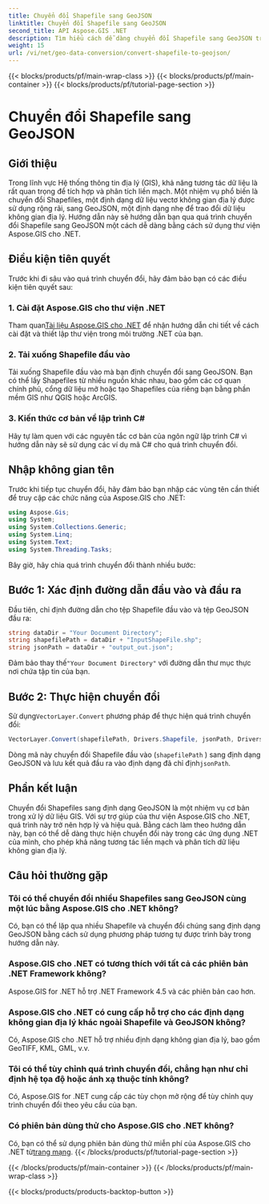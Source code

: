 ```yaml
---
title: Chuyển đổi Shapefile sang GeoJSON
linktitle: Chuyển đổi Shapefile sang GeoJSON
second_title: API Aspose.GIS .NET
description: Tìm hiểu cách dễ dàng chuyển đổi Shapefile sang GeoJSON trong .NET bằng Aspose.GIS. Hãy làm theo hướng dẫn từng bước của chúng tôi để có khả năng tương tác dữ liệu liền mạch.
weight: 15
url: /vi/net/geo-data-conversion/convert-shapefile-to-geojson/
---
```


{{< blocks/products/pf/main-wrap-class >}}
{{< blocks/products/pf/main-container >}}
{{< blocks/products/pf/tutorial-page-section >}}

# Chuyển đổi Shapefile sang GeoJSON

## Giới thiệu
Trong lĩnh vực Hệ thống thông tin địa lý (GIS), khả năng tương tác dữ liệu là rất quan trọng để tích hợp và phân tích liền mạch. Một nhiệm vụ phổ biến là chuyển đổi Shapefiles, một định dạng dữ liệu vectơ không gian địa lý được sử dụng rộng rãi, sang GeoJSON, một định dạng nhẹ để trao đổi dữ liệu không gian địa lý. Hướng dẫn này sẽ hướng dẫn bạn qua quá trình chuyển đổi Shapefile sang GeoJSON một cách dễ dàng bằng cách sử dụng thư viện Aspose.GIS cho .NET.
## Điều kiện tiên quyết
Trước khi đi sâu vào quá trình chuyển đổi, hãy đảm bảo bạn có các điều kiện tiên quyết sau:
### 1. Cài đặt Aspose.GIS cho thư viện .NET
 Tham quan[Tài liệu Aspose.GIS cho .NET](https://reference.aspose.com/gis/net/) để nhận hướng dẫn chi tiết về cách cài đặt và thiết lập thư viện trong môi trường .NET của bạn.
### 2. Tải xuống Shapefile đầu vào
Tải xuống Shapefile đầu vào mà bạn định chuyển đổi sang GeoJSON. Bạn có thể lấy Shapefiles từ nhiều nguồn khác nhau, bao gồm các cơ quan chính phủ, cổng dữ liệu mở hoặc tạo Shapefiles của riêng bạn bằng phần mềm GIS như QGIS hoặc ArcGIS.
### 3. Kiến thức cơ bản về lập trình C#
Hãy tự làm quen với các nguyên tắc cơ bản của ngôn ngữ lập trình C# vì hướng dẫn này sẽ sử dụng các ví dụ mã C# cho quá trình chuyển đổi.

## Nhập không gian tên
Trước khi tiếp tục chuyển đổi, hãy đảm bảo bạn nhập các vùng tên cần thiết để truy cập các chức năng của Aspose.GIS cho .NET:
```csharp
using Aspose.Gis;
using System;
using System.Collections.Generic;
using System.Linq;
using System.Text;
using System.Threading.Tasks;
```

Bây giờ, hãy chia quá trình chuyển đổi thành nhiều bước:
## Bước 1: Xác định đường dẫn đầu vào và đầu ra
Đầu tiên, chỉ định đường dẫn cho tệp Shapefile đầu vào và tệp GeoJSON đầu ra:
```csharp
string dataDir = "Your Document Directory";
string shapefilePath = dataDir + "InputShapeFile.shp";
string jsonPath = dataDir + "output_out.json";
```
 Đảm bảo thay thế`"Your Document Directory"` với đường dẫn thư mục thực nơi chứa tập tin của bạn.
## Bước 2: Thực hiện chuyển đổi
 Sử dụng`VectorLayer.Convert` phương pháp để thực hiện quá trình chuyển đổi:
```csharp
VectorLayer.Convert(shapefilePath, Drivers.Shapefile, jsonPath, Drivers.GeoJson);
```
Dòng mã này chuyển đổi Shapefile đầu vào (`shapefilePath` ) sang định dạng GeoJSON và lưu kết quả đầu ra vào định dạng đã chỉ định`jsonPath`.

## Phần kết luận
Chuyển đổi Shapefiles sang định dạng GeoJSON là một nhiệm vụ cơ bản trong xử lý dữ liệu GIS. Với sự trợ giúp của thư viện Aspose.GIS cho .NET, quá trình này trở nên hợp lý và hiệu quả. Bằng cách làm theo hướng dẫn này, bạn có thể dễ dàng thực hiện chuyển đổi này trong các ứng dụng .NET của mình, cho phép khả năng tương tác liền mạch và phân tích dữ liệu không gian địa lý.
## Câu hỏi thường gặp
### Tôi có thể chuyển đổi nhiều Shapefiles sang GeoJSON cùng một lúc bằng Aspose.GIS cho .NET không?
Có, bạn có thể lặp qua nhiều Shapefile và chuyển đổi chúng sang định dạng GeoJSON bằng cách sử dụng phương pháp tương tự được trình bày trong hướng dẫn này.
### Aspose.GIS cho .NET có tương thích với tất cả các phiên bản .NET Framework không?
Aspose.GIS for .NET hỗ trợ .NET Framework 4.5 và các phiên bản cao hơn.
### Aspose.GIS cho .NET có cung cấp hỗ trợ cho các định dạng không gian địa lý khác ngoài Shapefile và GeoJSON không?
Có, Aspose.GIS cho .NET hỗ trợ nhiều định dạng không gian địa lý, bao gồm GeoTIFF, KML, GML, v.v.
### Tôi có thể tùy chỉnh quá trình chuyển đổi, chẳng hạn như chỉ định hệ tọa độ hoặc ánh xạ thuộc tính không?
Có, Aspose.GIS for .NET cung cấp các tùy chọn mở rộng để tùy chỉnh quy trình chuyển đổi theo yêu cầu của bạn.
### Có phiên bản dùng thử cho Aspose.GIS cho .NET không?
 Có, bạn có thể sử dụng phiên bản dùng thử miễn phí của Aspose.GIS cho .NET từ[trang mạng](https://releases.aspose.com/).
{{< /blocks/products/pf/tutorial-page-section >}}

{{< /blocks/products/pf/main-container >}}
{{< /blocks/products/pf/main-wrap-class >}}

{{< blocks/products/products-backtop-button >}}
